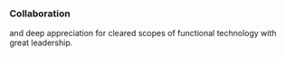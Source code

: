 ### Collaboration 
and deep appreciation for cleared scopes of functional technology with great leadership.

